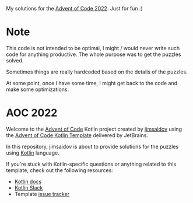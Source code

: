 My solutions for the [Advent of Code 2022][aoc]. Just for fun :) 
# Note
This code is not intended to be optimal, I might / would never write such code for anything productive. The whole purpose was to get the puzzles solved.

Sometimes things are really hardcoded based on the details of the puzzles. 

At some point, once I have some time, I might get back to the code and make some optimizations.

# AOC 2022

Welcome to the [Advent of Code][aoc] Kotlin project created by [jimsaidov][github] using the [Advent of Code Kotlin Template][template] delivered by JetBrains.

In this repository, jimsaidov is about to provide solutions for the puzzles using [Kotlin][kotlin] language.

If you're stuck with Kotlin-specific questions or anything related to this template, check out the following resources:

- [Kotlin docs][docs]
- [Kotlin Slack][slack]
- Template [issue tracker][issues]


[^aoc]:
    [Advent of Code][aoc] – An annual event of Christmas-oriented programming challenges started December 2015.
    Every year since then, beginning on the first day of December, a programming puzzle is published every day for twenty-five days.
    You can solve the puzzle and provide an answer using the language of your choice.

[aoc]: https://adventofcode.com
[docs]: https://kotlinlang.org/docs/home.html
[github]: https://github.com/jimsaidov
[issues]: https://github.com/kotlin-hands-on/advent-of-code-kotlin-template/issues
[kotlin]: https://kotlinlang.org
[slack]: https://surveys.jetbrains.com/s3/kotlin-slack-sign-up
[template]: https://github.com/kotlin-hands-on/advent-of-code-kotlin-template
